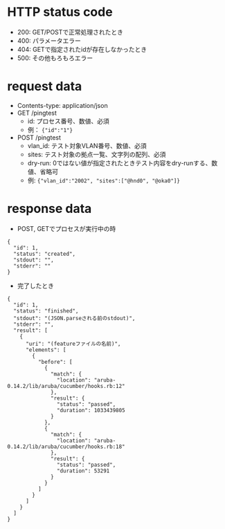 # HTTP status code
* 200: GET/POSTで正常処理されたとき
* 400: パラメータエラー
* 404: GETで指定されたidが存在しなかったとき
* 500: その他もろもろエラー

# request data
* Contents-type: application/json
* GET /pingtest
  * id: プロセス番号、数値、必須
  * 例： `{"id":"1"}`
* POST /pingtest
  * vlan_id: テスト対象VLAN番号、数値、必須
  * sites: テスト対象の拠点一覧、文字列の配列、必須
  * dry-run: 0ではない値が指定されたときテスト内容をdry-runする、数値、省略可
  * 例: `{"vlan_id":"2002", "sites":["@hnd0", "@oka0"]}`

# response data
* POST, GETでプロセスが実行中の時
```
{
  "id": 1,
  "status": "created",
  "stdout": "",
  "stderr": ""
}
```
* 完了したとき
```
{
  "id": 1,
  "status": "finished",
  "stdout": "(JSON.parseされる前のstdout)",
  "stderr": "",
  "result": [
    {
      "uri": "(featureファイルの名前)",
      "elements": [
        {
          "before": [
            {
              "match": {
                "location": "aruba-0.14.2/lib/aruba/cucumber/hooks.rb:12"
              },
              "result": {
                "status": "passed",
                "duration": 1033439805
              }
            },
            {
              "match": {
                "location": "aruba-0.14.2/lib/aruba/cucumber/hooks.rb:18"
              },
              "result": {
                "status": "passed",
                "duration": 53291
              }
            }
          ]
        }
      ]
    }
  ]
}
```

